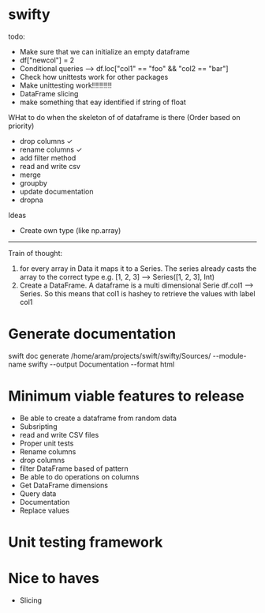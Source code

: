 # swifty

todo:
- Make sure that we can initialize an empty dataframe
- df["newcol"] = 2
- Conditional queries --> df.loc["col1" == "foo" && "col2 == "bar"]
- Check how unittests work for other packages
- Make unittesting work!!!!!!!!!!
- DataFrame slicing 
- make something that eay identified if string of float



WHat to do when the skeleton of of dataframe is there (Order based on priority)
- drop columns ✓
- rename columns ✓
- add filter method 
- read and write csv
- merge 
- groupby
- update documentation
- dropna

Ideas
- Create own type (like np.array)


--------
Train of thought:
1. for every array in Data it maps it to a Series. The series already casts the array
  to the correct type e.g. [1, 2, 3] --> Series([1, 2, 3], Int)
2. Create a DataFrame. A dataframe is a multi dimensional Serie
df.col1 --> Series. So this means that col1 is hashey to retrieve the values with label col1

# Generate documentation
swift doc generate /home/aram/projects/swift/swifty/Sources/ --module-name swifty --output Documentation --format html

# Minimum viable features to release
- Be able to create a dataframe from random data
- Subsripting
- read and write CSV files
- Proper unit tests
- Rename columns
- drop columns
- filter DataFrame based of pattern
- Be able to do operations on columns
- Get DataFrame dimensions
- Query data
- Documentation
- Replace values

# Unit testing framework

# Nice to haves
- Slicing

